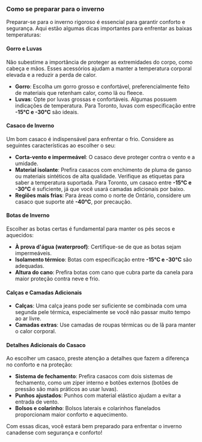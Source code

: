 ### Como se preparar para o inverno

Preparar-se para o inverno rigoroso é essencial para garantir conforto e segurança. Aqui estão algumas dicas importantes para enfrentar as baixas temperaturas:

#### Gorro e Luvas
Não subestime a importância de proteger as extremidades do corpo, como cabeça e mãos. Esses acessórios ajudam a manter a temperatura corporal elevada e a reduzir a perda de calor.

- **Gorro**: Escolha um gorro grosso e confortável, preferencialmente feito de materiais que retenham calor, como lã ou fleece.
- **Luvas**: Opte por luvas grossas e confortáveis. Algumas possuem indicações de temperatura. Para Toronto, luvas com especificação entre **-15°C e -30°C** são ideais.

#### Casaco de Inverno
Um bom casaco é indispensável para enfrentar o frio. Considere as seguintes características ao escolher o seu:

- **Corta-vento e impermeável**: O casaco deve proteger contra o vento e a umidade.
- **Material isolante**: Prefira casacos com enchimento de pluma de ganso ou materiais sintéticos de alta qualidade. Verifique as etiquetas para saber a temperatura suportada. Para Toronto, um casaco entre **-15°C e -30°C** é suficiente, já que você usará camadas adicionais por baixo.
- **Regiões mais frias**: Para áreas como o norte de Ontário, considere um casaco que suporte até **-40°C**, por precaução.

#### Botas de Inverno
Escolher as botas certas é fundamental para manter os pés secos e aquecidos:

- **À prova d'água (waterproof)**: Certifique-se de que as botas sejam impermeáveis.
- **Isolamento térmico**: Botas com especificação entre **-15°C e -30°C** são adequadas.
- **Altura do cano**: Prefira botas com cano que cubra parte da canela para maior proteção contra neve e frio.

#### Calças e Camadas Adicionais
- **Calças**: Uma calça jeans pode ser suficiente se combinada com uma segunda pele térmica, especialmente se você não passar muito tempo ao ar livre.
- **Camadas extras**: Use camadas de roupas térmicas ou de lã para manter o calor corporal.

#### Detalhes Adicionais do Casaco
Ao escolher um casaco, preste atenção a detalhes que fazem a diferença no conforto e na proteção:

- **Sistema de fechamento**: Prefira casacos com dois sistemas de fechamento, como um zíper interno e botões externos (botões de pressão são mais práticos ao usar luvas).
- **Punhos ajustados**: Punhos com material elástico ajudam a evitar a entrada de vento.
- **Bolsos e colarinho**: Bolsos laterais e colarinhos flanelados proporcionam maior conforto e aquecimento.

Com essas dicas, você estará bem preparado para enfrentar o inverno canadense com segurança e conforto!
